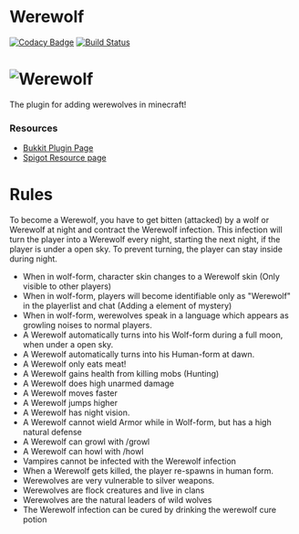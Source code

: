 Werewolf
======

[![Codacy Badge](https://api.codacy.com/project/badge/Grade/8296799b90684dbe8745823d38e26bf0)](https://www.codacy.com/app/Fido2603/Werewolf?utm_source=github.com&amp;utm_medium=referral&amp;utm_content=DoggyCraftDK/Werewolf&amp;utm_campaign=Badge_Grade)
[![Build Status](https://travis-ci.com/DoggyCraftDK/Werewolf.svg?branch=master)](https://travis-ci.com/DoggyCraftDK/Werewolf)

# ![Werewolf](https://raw.githubusercontent.com/DogOnFire/Werewolf/master/img/Werewolf.jpg)

The plugin for adding werewolves in minecraft!

### Resources

* [Bukkit Plugin Page](https://dev.bukkit.org/bukkit-plugins/werewolf/)
* [Spigot Resource page](https://www.spigotmc.org/resources/werewolf.7442/)


Rules
======
To become a Werewolf, you have to get bitten (attacked) by a wolf or Werewolf at night and contract the Werewolf infection. This infection will turn the player into a Werewolf every night, starting the next night, if the player is under a open sky. To prevent turning, the player can stay inside during night.

* When in wolf-form, character skin changes to a Werewolf skin (Only visible to other players)
* When in wolf-form, players will become identifiable only as "Werewolf" in the playerlist and chat (Adding a element of mystery)
* When in wolf-form, werewolves speak in a language which appears as growling noises to normal players.
* A Werewolf automatically turns into his Wolf-form during a full moon, when under a open sky.
* A Werewolf automatically turns into his Human-form at dawn.
* A Werewolf only eats meat!
* A Werewolf gains health from killing mobs (Hunting)
* A Werewolf does high unarmed damage
* A Werewolf moves faster
* A Werewolf jumps higher
* A Werewolf has night vision.
* A Werewolf cannot wield Armor while in Wolf-form, but has a high natural defense
* A Werewolf can growl with /growl
* A Werewolf can howl with /howl
* Vampires cannot be infected with the Werewolf infection
* When a Werewolf gets killed, the player re-spawns in human form.
* Werewolves are very vulnerable to silver weapons.
* Werewolves are flock creatures and live in clans
* Werewolves are the natural leaders of wild wolves
* The Werewolf infection can be cured by drinking the werewolf cure potion 
